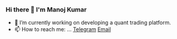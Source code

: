 ### Hi there 👋 I'm Manoj Kumar
<!--
**mquanty/mquanty** is a ✨ _special_ ✨ repository because its `README.md` (this file) appears on your GitHub profile.
Here are some ideas to get you started:

- 🔭 I’m currently working on ...
- 🌱 I’m currently learning ...
- 💞️ I’m passionate about ...
- 👯 I’m looking to collaborate on ...
- 🤔 I’m looking for help with ...
- 💬 Ask me about ...
- 📫 How to reach me: ...
- 😄 Pronouns: ...
- ⚡ Fun fact: ...
-->

- 🔭 I’m currently working on developing a quant trading platform.
- 📫 How to reach me: ... [Telegram](https://t.me/mquanty)   [Email](mailto:mquanty@outlook.com)
